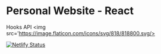 # Personal Website - React


Hooks API
<img src='https://image.flaticon.com/icons/svg/818/818800.svg/>

[![Netlify Status](https://api.netlify.com/api/v1/badges/fca41c0e-0fb8-4d92-806e-f63ab03ff181/deploy-status)](https://app.netlify.com/sites/peaceful-johnson-07da59/deploys)

